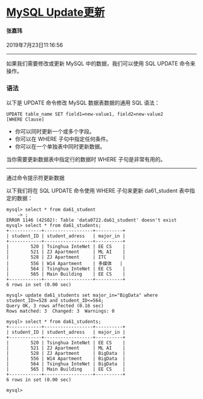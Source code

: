 # [MySQL Update更新](<https://www.runoob.com/mysql/mysql-update-query.html>)

#### 张嘉玮

2019年7月23日11:16:56

***

如果我们需要修改或更新 MySQL 中的数据，我们可以使用 SQL UPDATE 命令来操作。

### 语法

以下是 UPDATE 命令修改 MySQL 数据表数据的通用 SQL 语法：

```mysql
UPDATE table_name SET field1=new-value1, field2=new-value2
[WHERE Clause]
```

- 你可以同时更新一个或多个字段。
- 你可以在 WHERE 子句中指定任何条件。
- 你可以在一个单独表中同时更新数据。

当你需要更新数据表中指定行的数据时 WHERE 子句是非常有用的。

------

通过命令提示符更新数据

以下我们将在 SQL UPDATE 命令使用 WHERE 子句来更新 da61_student 表中指定的数据：

```mysql
mysql> select * from da61_student
    -> ;
ERROR 1146 (42S02): Table 'data0722.da61_student' doesn't exist
mysql> select * from da61_students;
+------------+------------------+----------+
| student_ID | student_adress   | major_in |
+------------+------------------+----------+
|        520 | Tsinghua InteNet | EE CS    |
|        521 | ZJ Apartment     | ML AI    |
|        528 | ZJ Apartment     | ITC      |
|        556 | W14 Apartment    | 多媒体   |
|        564 | Tsinghua InteNet | EE CS    |
|        565 | Main Building    | EE CS    |
+------------+------------------+----------+
6 rows in set (0.00 sec)

mysql> update da61_students set major_in="BigData" where student_ID>=528 and student_ID<=564;
Query OK, 3 rows affected (0.16 sec)
Rows matched: 3  Changed: 3  Warnings: 0

mysql> select * from da61_students;
+------------+------------------+----------+
| student_ID | student_adress   | major_in |
+------------+------------------+----------+
|        520 | Tsinghua InteNet | EE CS    |
|        521 | ZJ Apartment     | ML AI    |
|        528 | ZJ Apartment     | BigData  |
|        556 | W14 Apartment    | BigData  |
|        564 | Tsinghua InteNet | BigData  |
|        565 | Main Building    | EE CS    |
+------------+------------------+----------+
6 rows in set (0.00 sec)

mysql>
```

